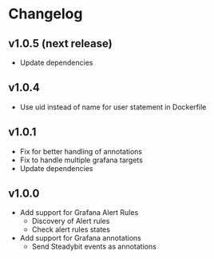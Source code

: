 # Changelog

## v1.0.5 (next release)

- Update dependencies

## v1.0.4

- Use uid instead of name for user statement in Dockerfile

## v1.0.1

- Fix for better handling of annotations
- Fix to handle multiple grafana targets
- Update dependencies

## v1.0.0

- Add support for Grafana Alert Rules
	- Discovery of Alert rules
 	- Check alert rules states
- Add support for Grafana annotations
	- Send Steadybit events as annotations
